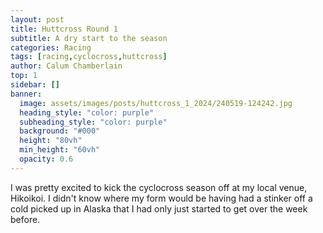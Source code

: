 ```yaml
---
layout: post
title: Huttcross Round 1
subtitle: A dry start to the season
categories: Racing
tags: [racing,cyclocross,huttcross]
author: Calum Chamberlain
top: 1
sidebar: []
banner:
  image: assets/images/posts/huttcross_1_2024/240519-124242.jpg
  heading_style: "color: purple"
  subheading_style: "color: purple"
  background: "#000"
  height: "80vh"
  min_height: "60vh"
  opacity: 0.6
---
```


I was pretty excited to kick the cyclocross season off at my local venue, Hikoikoi. I didn't know
where my form would be having had a stinker off a cold picked up in Alaska that I had only just
started to get over the week before.
